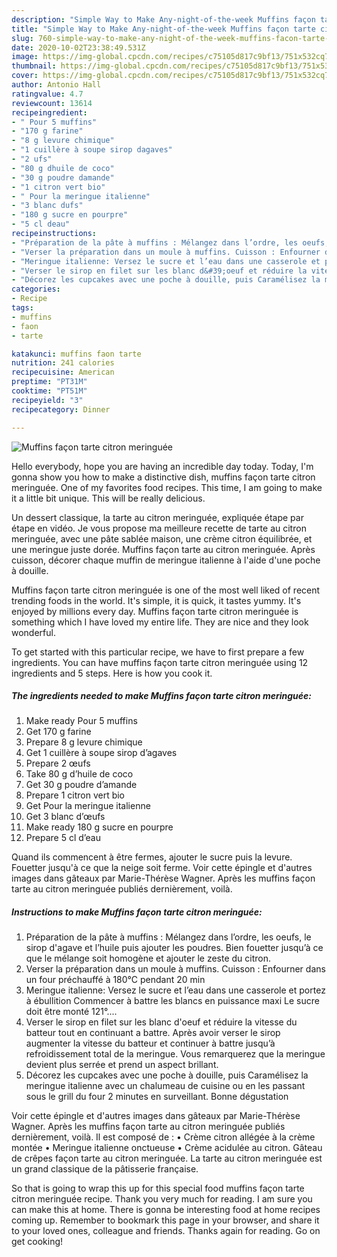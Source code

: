 ```yaml
---
description: "Simple Way to Make Any-night-of-the-week Muffins façon tarte citron meringuée"
title: "Simple Way to Make Any-night-of-the-week Muffins façon tarte citron meringuée"
slug: 760-simple-way-to-make-any-night-of-the-week-muffins-facon-tarte-citron-meringuee
date: 2020-10-02T23:38:49.531Z
image: https://img-global.cpcdn.com/recipes/c75105d817c9bf13/751x532cq70/muffins-facon-tarte-citron-meringuee-photo-principale-de-la-recette.jpg
thumbnail: https://img-global.cpcdn.com/recipes/c75105d817c9bf13/751x532cq70/muffins-facon-tarte-citron-meringuee-photo-principale-de-la-recette.jpg
cover: https://img-global.cpcdn.com/recipes/c75105d817c9bf13/751x532cq70/muffins-facon-tarte-citron-meringuee-photo-principale-de-la-recette.jpg
author: Antonio Hall
ratingvalue: 4.7
reviewcount: 13614
recipeingredient:
- " Pour 5 muffins"
- "170 g farine"
- "8 g levure chimique"
- "1 cuillère à soupe sirop dagaves"
- "2 ufs"
- "80 g dhuile de coco"
- "30 g poudre damande"
- "1 citron vert bio"
- " Pour la meringue italienne"
- "3 blanc dufs"
- "180 g sucre en pourpre"
- "5 cl deau"
recipeinstructions:
- "Préparation de la pâte à muffins : Mélangez dans l’ordre, les oeufs, le sirop d&#39;agave et l’huile puis ajouter les poudres. Bien fouetter jusqu’à ce que le mélange soit homogène et ajouter le zeste du citron."
- "Verser la préparation dans un moule à muffins. Cuisson : Enfourner dans un four préchauffé à 180°C pendant 20 min"
- "Meringue italienne: Versez le sucre et l’eau dans une casserole et portez à ébullition Commencer à battre les blancs en puissance maxi Le sucre doit être monté 121°...."
- "Verser le sirop en filet sur les blanc d&#39;oeuf et réduire la vitesse du batteur tout en continuant a battre. Après avoir verser le sirop augmenter la vitesse du batteur et continuer à battre jusqu’à refroidissement total de la meringue. Vous remarquerez que la meringue devient plus serrée et prend un aspect brillant."
- "Décorez les cupcakes avec une poche à douille, puis Caramélisez la meringue italienne avec un chalumeau de cuisine ou en les passant sous le grill du four 2 minutes en surveillant. Bonne dégustation"
categories:
- Recipe
tags:
- muffins
- faon
- tarte

katakunci: muffins faon tarte 
nutrition: 241 calories
recipecuisine: American
preptime: "PT31M"
cooktime: "PT51M"
recipeyield: "3"
recipecategory: Dinner

---
```



![Muffins façon tarte citron meringuée](https://img-global.cpcdn.com/recipes/c75105d817c9bf13/751x532cq70/muffins-facon-tarte-citron-meringuee-photo-principale-de-la-recette.jpg)

Hello everybody, hope you are having an incredible day today. Today, I'm gonna show you how to make a distinctive dish, muffins façon tarte citron meringuée. One of my favorites food recipes. This time, I am going to make it a little bit unique. This will be really delicious.

Un dessert classique, la tarte au citron meringuée, expliquée étape par étape en vidéo. Je vous propose ma meilleure recette de tarte au citron meringuée, avec une pâte sablée maison, une crème citron équilibrée, et une meringue juste dorée. Muffins façon tarte au citron meringuée. Après cuisson, décorer chaque muffin de meringue italienne à l&#39;aide d&#39;une poche à douille.

Muffins façon tarte citron meringuée is one of the most well liked of recent trending foods in the world. It's simple, it is quick, it tastes yummy. It's enjoyed by millions every day. Muffins façon tarte citron meringuée is something which I have loved my entire life. They are nice and they look wonderful.


To get started with this particular recipe, we have to first prepare a few ingredients. You can have muffins façon tarte citron meringuée using 12 ingredients and 5 steps. Here is how you cook it.

<!--inarticleads1-->

##### The ingredients needed to make Muffins façon tarte citron meringuée:

1. Make ready  Pour 5 muffins
1. Get 170 g farine
1. Prepare 8 g levure chimique
1. Get 1 cuillère à soupe sirop d’agaves
1. Prepare 2 œufs
1. Take 80 g d’huile de coco
1. Get 30 g poudre d’amande
1. Prepare 1 citron vert bio
1. Get  Pour la meringue italienne
1. Get 3 blanc d’œufs
1. Make ready 180 g sucre en pourpre
1. Prepare 5 cl d’eau


Quand ils commencent à être fermes, ajouter le sucre puis la levure. Fouetter jusqu&#39;à ce que la neige soit ferme. Voir cette épingle et d&#39;autres images dans gâteaux par Marie-Thérèse Wagner. Après les muffins façon tarte au citron meringuée publiés dernièrement, voilà. 

<!--inarticleads2-->

##### Instructions to make Muffins façon tarte citron meringuée:

1. Préparation de la pâte à muffins : Mélangez dans l’ordre, les oeufs, le sirop d&#39;agave et l’huile puis ajouter les poudres. Bien fouetter jusqu’à ce que le mélange soit homogène et ajouter le zeste du citron.
1. Verser la préparation dans un moule à muffins. Cuisson : Enfourner dans un four préchauffé à 180°C pendant 20 min
1. Meringue italienne: Versez le sucre et l’eau dans une casserole et portez à ébullition Commencer à battre les blancs en puissance maxi Le sucre doit être monté 121°....
1. Verser le sirop en filet sur les blanc d&#39;oeuf et réduire la vitesse du batteur tout en continuant a battre. Après avoir verser le sirop augmenter la vitesse du batteur et continuer à battre jusqu’à refroidissement total de la meringue. Vous remarquerez que la meringue devient plus serrée et prend un aspect brillant.
1. Décorez les cupcakes avec une poche à douille, puis Caramélisez la meringue italienne avec un chalumeau de cuisine ou en les passant sous le grill du four 2 minutes en surveillant. Bonne dégustation


Voir cette épingle et d&#39;autres images dans gâteaux par Marie-Thérèse Wagner. Après les muffins façon tarte au citron meringuée publiés dernièrement, voilà. Il est composé de : • Crème citron allégée à la crème montée • Meringue italienne onctueuse • Crème acidulée au citron. Gâteau de crêpes façon tarte au citron meringuée. La tarte au citron meringuée est un grand classique de la pâtisserie française. 

So that is going to wrap this up for this special food muffins façon tarte citron meringuée recipe. Thank you very much for reading. I am sure you can make this at home. There is gonna be interesting food at home recipes coming up. Remember to bookmark this page in your browser, and share it to your loved ones, colleague and friends. Thanks again for reading. Go on get cooking!
